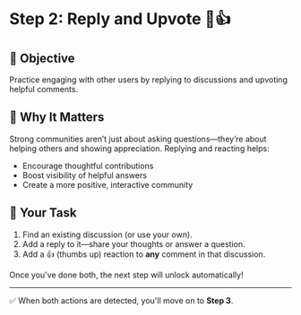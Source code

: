 <!--
  <<< Author notes: Step 2 >>>
  Start this step by acknowledging the previous step.
  Define terms and link to docs.github.com.
  Historic note: this step combines the commend, approve, and needs changes steps from the previous version.
-->

# Step 2: Reply and Upvote 💬👍

## 📌 Objective  
Practice engaging with other users by replying to discussions and upvoting helpful comments.

## 🧠 Why It Matters  
Strong communities aren’t just about asking questions—they’re about helping others and showing appreciation. Replying and reacting helps:
- Encourage thoughtful contributions
- Boost visibility of helpful answers
- Create a more positive, interactive community

## 🚀 Your Task  
1. Find an existing discussion (or use your own).
2. Add a reply to it—share your thoughts or answer a question.
3. Add a 👍 (thumbs up) reaction to **any** comment in that discussion.

Once you've done both, the next step will unlock automatically!

---

✅ When both actions are detected, you'll move on to **Step 3**.
<!--STEP 2-->
